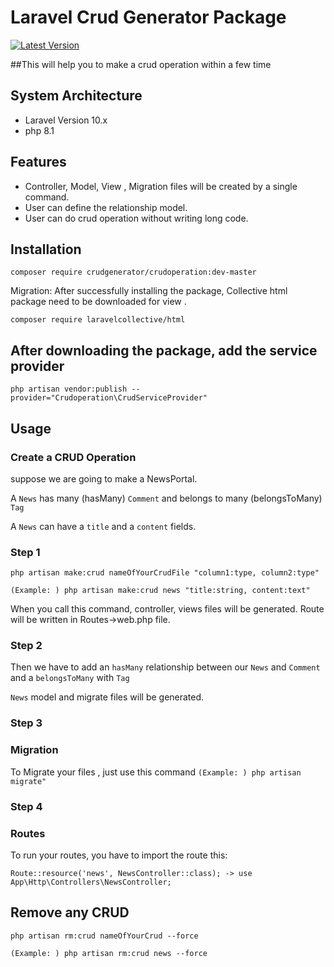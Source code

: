 # Laravel Crud Generator Package

[![Latest Version](https://img.shields.io/github/release/zahidhasan566/loginInfoPackage.svg?style=flat-square)](https://github.com/zahidhasan566/loginInfoPackage/releases)

[//]: # ([![Total Downloads]&#40;https://img.shields.io/packagist/packages/zahid566/logininfo.svg?style=flat-square&#41;]&#40;https://packagist.org/packages/zahid566/logininfo&#41;)

##This will help you to make a crud operation within a few time

## System Architecture

- Laravel Version 10.x
- php 8.1

## Features
- Controller, Model, View , Migration files will be created by a single command.
- User can define the relationship model.
- User can do crud operation without writing long code.


## Installation

```
composer require crudgenerator/crudoperation:dev-master
```

Migration: After successfully installing the package, Collective html package need to be downloaded for view .
```
composer require laravelcollective/html
```

## After downloading the package, add the service provider
```
php artisan vendor:publish --provider="Crudoperation\CrudServiceProvider"
```

## Usage

### Create a CRUD Operation

suppose we are going to make a NewsPortal.

A `News` has many (hasMany) `Comment` and belongs to many (belongsToMany) `Tag`

A `News` can have a `title` and a `content` fields.

### Step 1
``` php artisan make:crud nameOfYourCrudFile "column1:type, column2:type" ```

``` (Example: ) php artisan make:crud news "title:string, content:text" ```

When you call this command, controller, views files will be generated. Route will be written in Routes->web.php file.

### Step 2
Then we have to add  an `hasMany` relationship between our `News` and `Comment`
and a `belongsToMany` with `Tag`

`News` model and migrate files will be generated. 

### Step 3
### Migration
To Migrate your files , just use this command
``` (Example: ) php artisan migrate" ```

### Step 4
### Routes

To run your routes, you have to import the route this:

``` Route::resource('news', NewsController::class); -> use App\Http\Controllers\NewsController;  ```

## Remove any CRUD

``` php artisan rm:crud nameOfYourCrud --force ```

```(Example: ) php artisan rm:crud news --force ```
